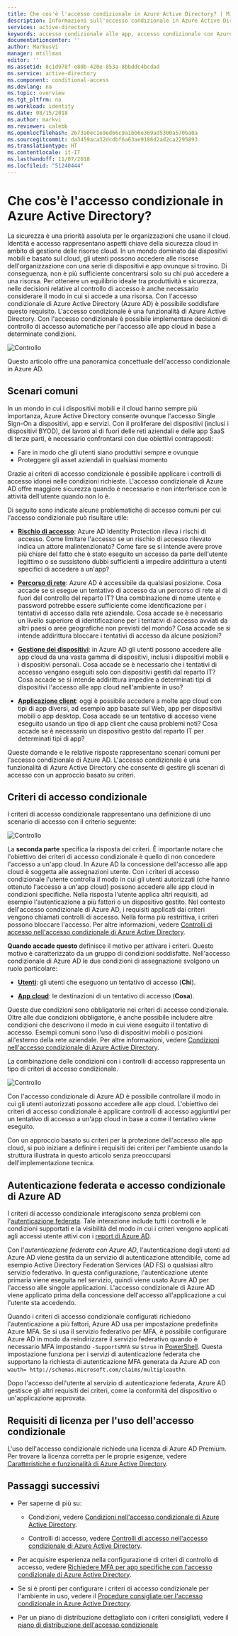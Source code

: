```yaml
---
title: Che cos'è l'accesso condizionale in Azure Active Directory? | Microsoft Docs
description: Informazioni sull'accesso condizionale in Azure Active Directory e su come permette di implementare decisioni di accesso automatiche basate non solo su chi tenta di accedere a una risorsa, ma anche al modo in cui si tenta di accedervi.
services: active-directory
keywords: accesso condizionale alle app, accesso condizionale con Azure AD, accesso sicuro alle risorse aziendali, criteri di accesso condizionale
documentationcenter: ''
author: MarkusVi
manager: mtillman
editor: ''
ms.assetid: 8c1d978f-e80b-420e-853a-8bbddc4bcdad
ms.service: active-directory
ms.component: conditional-access
ms.devlang: na
ms.topic: overview
ms.tgt_pltfrm: na
ms.workload: identity
ms.date: 08/15/2018
ms.author: markvi
ms.reviewer: calebb
ms.openlocfilehash: 2673a0ec1e9ed66c9a1bb6e369ad5300a570ba0a
ms.sourcegitcommit: da3459aca32dcdbf6a63ae9186d2ad2ca2295893
ms.translationtype: HT
ms.contentlocale: it-IT
ms.lasthandoff: 11/07/2018
ms.locfileid: "51240444"
---
```

# <a name="what-is-conditional-access-in-azure-active-directory"></a>Che cos'è l'accesso condizionale in Azure Active Directory?

La sicurezza è una priorità assoluta per le organizzazioni che usano il cloud. Identità e accesso rappresentano aspetti chiave della sicurezza cloud in ambito di gestione delle risorse cloud. In un mondo dominato dai dispositivi mobili e basato sul cloud, gli utenti possono accedere alle risorse dell'organizzazione con una serie di dispositivi e app ovunque si trovino. Di conseguenza, non è più sufficiente concentrarsi solo su chi può accedere a una risorsa. Per ottenere un equilibrio ideale tra produttività e sicurezza, nelle decisioni relative al controllo di accesso è anche necessario considerare il modo in cui si accede a una risorsa. Con l'accesso condizionale di Azure Active Directory (Azure AD) è possibile soddisfare questo requisito. L'accesso condizionale è una funzionalità di Azure Active Directory. Con l'accesso condizionale è possibile implementare decisioni di controllo di accesso automatiche per l'accesso alle app cloud in base a determinate condizioni. 

![Controllo](./media/overview/81.png)

Questo articolo offre una panoramica concettuale dell'accesso condizionale in Azure AD.



## <a name="common-scenarios"></a>Scenari comuni

In un mondo in cui i dispositivi mobili e il cloud hanno sempre più importanza, Azure Active Directory consente ovunque l'accesso Single Sign-On a dispositivi, app e servizi. Con il proliferare dei dispositivi (inclusi i dispositivi BYOD), del lavoro al di fuori delle reti aziendali e delle app SaaS di terze parti, è necessario confrontarsi con due obiettivi contrapposti:

- Fare in modo che gli utenti siano produttivi sempre e ovunque
- Proteggere gli asset aziendali in qualsiasi momento

Grazie ai criteri di accesso condizionale è possibile applicare i controlli di accesso idonei nelle condizioni richieste. L'accesso condizionale di Azure AD offre maggiore sicurezza quando è necessario e non interferisce con le attività dell'utente quando non lo è. 

Di seguito sono indicate alcune problematiche di accesso comuni per cui l'accesso condizionale può risultare utile:



- **[Rischio di accesso](conditions.md#sign-in-risk)**: Azure AD Identity Protection rileva i rischi di accesso. Come limitare l'accesso se un rischio di accesso rilevato indica un attore malintenzionato? Come fare se si intende avere prove più chiare del fatto che è stato eseguito un accesso da parte dell'utente legittimo o se sussistono dubbi sufficienti a impedire addirittura a utenti specifici di accedere a un'app?  

- **[Percorso di rete](location-condition.md)**: Azure AD è accessibile da qualsiasi posizione. Cosa accade se si esegue un tentativo di accesso da un percorso di rete al di fuori del controllo del reparto IT? Una combinazione di nome utente e password potrebbe essere sufficiente come identificazione per i tentativi di accesso dalla rete aziendale. Cosa accade se è necessario un livello superiore di identificazione per i tentativi di accesso avviati da altri paesi o aree geografiche non previsti del mondo? Cosa accade se si intende addirittura bloccare i tentativi di accesso da alcune posizioni?  

- **[Gestione dei dispositivi](conditions.md#device-platforms)**: in Azure AD gli utenti possono accedere alle app cloud da una vasta gamma di dispositivi, inclusi i dispositivi mobili e i dispositivi personali. Cosa accade se è necessario che i tentativi di accesso vengano eseguiti solo con dispositivi gestiti dal reparto IT? Cosa accade se si intende addirittura impedire a determinati tipi di dispositivi l'accesso alle app cloud nell'ambiente in uso? 

- **[Applicazione client](conditions.md#client-apps)**: oggi è possibile accedere a molte app cloud con tipi di app diversi, ad esempio app basate sul Web, app per dispositivi mobili o app desktop. Cosa accade se un tentativo di accesso viene eseguito usando un tipo di app client che causa problemi noti? Cosa accade se è necessario un dispositivo gestito dal reparto IT per determinati tipi di app? 

Queste domande e le relative risposte rappresentano scenari comuni per l'accesso condizionale di Azure AD. L'accesso condizionale è una funzionalità di Azure Active Directory che consente di gestire gli scenari di accesso con un approccio basato su criteri.


## <a name="conditional-access-policies"></a>Criteri di accesso condizionale

I criteri di accesso condizionale rappresentano una definizione di uno scenario di accesso con il criterio seguente:

![Controllo](./media/overview/10.png)

La **seconda parte** specifica la risposta dei criteri. È importante notare che l'obiettivo dei criteri di accesso condizionale è quello di non concedere l'accesso a un'app cloud. In Azure AD la concessione dell'accesso alle app cloud è soggetta alle assegnazioni utente. Con i criteri di accesso condizionale l'utente controlla il modo in cui gli utenti autorizzati (che hanno ottenuto l'accesso a un'app cloud) possono accedere alle app cloud in condizioni specifiche. Nella risposta l'utente applica altri requisiti, ad esempio l'autenticazione a più fattori o un dispositivo gestito. Nel contesto dell'accesso condizionale di Azure AD, i requisiti applicati dai criteri vengono chiamati controlli di accesso. Nella forma più restrittiva, i criteri possono bloccare l'accesso. Per altre informazioni, vedere [Controlli di accesso nell'accesso condizionale di Azure Active Directory](controls.md).
     

**Quando accade questo** definisce il motivo per attivare i criteri. Questo motivo è caratterizzato da un gruppo di condizioni soddisfatte. Nell'accesso condizionale di Azure AD le due condizioni di assegnazione svolgono un ruolo particolare:

- **[Utenti](conditions.md#users-and-groups)**: gli utenti che eseguono un tentativo di accesso (**Chi**). 

- **[App cloud](conditions.md#cloud-apps)**: le destinazioni di un tentativo di accesso (**Cosa**).    

Queste due condizioni sono obbligatorie nei criteri di accesso condizionale. Oltre alle due condizioni obbligatorie, è anche possibile includere altre condizioni che descrivono il modo in cui viene eseguito il tentativo di accesso. Esempi comuni sono l'uso di dispositivi mobili o posizioni all'esterno della rete aziendale. Per altre informazioni, vedere [Condizioni nell'accesso condizionale di Azure Active Directory](conditions.md).   

La combinazione delle condizioni con i controlli di accesso rappresenta un tipo di criteri di accesso condizionale. 

![Controllo](./media/overview/51.png)

Con l'accesso condizionale di Azure AD è possibile controllare il modo in cui gli utenti autorizzati possono accedere alle app cloud. L'obiettivo dei criteri di accesso condizionale è applicare controlli di accesso aggiuntivi per un tentativo di accesso a un'app cloud in base a come il tentativo viene eseguito.

Con un approccio basato su criteri per la protezione dell'accesso alle app cloud, si può iniziare a definire i requisiti dei criteri per l'ambiente usando la struttura illustrata in questo articolo senza preoccuparsi dell'implementazione tecnica. 


## <a name="azure-ad-conditional-access-and-federated-authentication"></a>Autenticazione federata e accesso condizionale di Azure AD

I criteri di accesso condizionale interagiscono senza problemi con l'[autenticazione federata](../../security/azure-ad-choose-authn.md#federated-authentication). Tale interazione include tutti i controlli e le condizioni supportati e la visibilità del modo in cui i criteri vengono applicati agli accessi utente attivi con i [report di Azure AD](../reports-monitoring/concept-sign-ins.md).

Con l'*autenticazione federata con Azure AD*, l'autenticazione degli utenti ad Azure AD viene gestita da un servizio di autenticazione attendibile, come ad esempio Active Directory Federation Services (AD FS) o qualsiasi altro servizio federativo. In questa configurazione, l'autenticazione utente primaria viene eseguita nel servizio, quindi viene usato Azure AD per l'accesso alle singole applicazioni. L'accesso condizionale di Azure AD viene applicato prima della concessione dell'accesso all'applicazione a cui l'utente sta accedendo. 

Quando i criteri di accesso condizionale configurati richiedono l'autenticazione a più fattori, Azure AD usa per impostazione predefinita Azure MFA. Se si usa il servizio federativo per MFA, è possibile configurare Azure AD in modo da reindirizzare il servizio federativo quando è necessario MFA impostando `-SupportsMFA` su `$true` in [PowerShell](https://docs.microsoft.com/powershell/module/msonline/set-msoldomainfederationsettings). Questa impostazione funziona per i servizi di autenticazione federata che supportano la richiesta di autenticazione MFA generata da Azure AD con `wauth= http://schemas.microsoft.com/claims/multipleauthn`.

Dopo l'accesso dell'utente al servizio di autenticazione federata, Azure AD gestisce gli altri requisiti dei criteri, come la conformità del dispositivo o un'applicazione approvata.

## <a name="license-requirements-for-using-conditional-access"></a>Requisiti di licenza per l'uso dell'accesso condizionale

L'uso dell'accesso condizionale richiede una licenza di Azure AD Premium. Per trovare la licenza corretta per le proprie esigenze, vedere [Caratteristiche e funzionalità di Azure Active Directory](https://azure.microsoft.com/pricing/details/active-directory/).


## <a name="next-steps"></a>Passaggi successivi

- Per saperne di più su:
    - Condizioni, vedere [Condizioni nell'accesso condizionale di Azure Active Directory](conditions.md).

    - Controlli di accesso, vedere [Controlli di accesso nell'accesso condizionale di Azure Active Directory](controls.md).

- Per acquisire esperienza nella configurazione di criteri di controllo di accesso, vedere [Richiedere MFA per app specifiche con l'accesso condizionale di Azure Active Directory](app-based-mfa.md).

- Se si è pronti per configurare i criteri di accesso condizionale per l'ambiente in uso, vedere il [Procedure consigliate per l'accesso condizionale in Azure Active Directory](best-practices.md). 

- Per un piano di distribuzione dettagliato con i criteri consigliati, vedere il [piano di distribuzione dell'accesso condizionale](https://aka.ms/conditionalaccessdeploymentplan)
